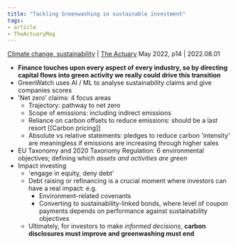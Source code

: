 ```yaml
---
title: "Tackling Greenwashing in sustainable investment"
tags:
- article 
- TheActuaryMag
---
```

[Climate change, sustainability](notes/Climate%20change,%20sustainability.md) | [The Actuary](notes/The%20Actuary.md)
May 2022, p14 | 2022.08.01 
- **Finance touches upon every aspect of every industry, so by directing capital flows into green activity we really could drive this transition**
- GreenWatch uses AI / ML to analyse sustainability claims and give companies scores 
- 'Net zero' claims: 4 focus areas
	- Trajectory: pathway to net zero 
	- Scope of emissions: including indirect emissions
	- Reliance on carbon offsets to reduce emissions: should be a last resort [[Carbon pricing]]
	- Absolute vs relative statements: pledges to reduce carbon 'intensity' are meaningless if emissions are increasing through higher sales 
- EU Taxonomy and 2020 Taxonomy Regulation: 6 environmental objectives; defining which *assets and activities are green*
- Impact investing 
	- 'engage in equity, deny debt'
	- Debt raising or refinancing is a crucial moment where investors can have a real impact: e.g.
		- Environment-related covenants
		- Converting to sustainability-linked bonds, where level of coupon payments depends on performance against sustainability objectives 
	- Ultimately, for investors to make *informed decisions*, **carbon disclosures must improve and greenwashing must end**